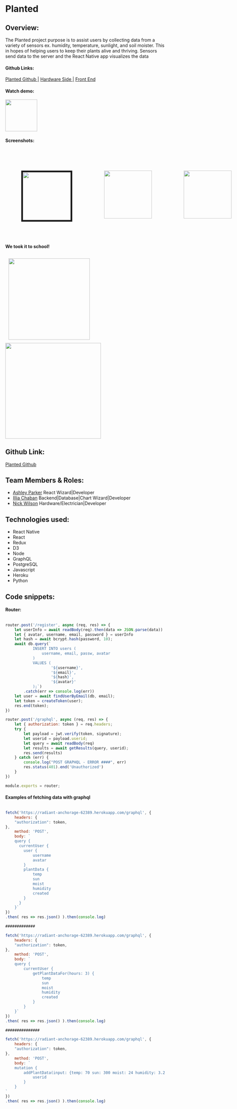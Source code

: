 # Planted

## Overview:
The Planted project purpose is to assist users by collecting data from a variety of sensors ex. humidity, temperature, sunlight, and soil moister.  This in hopes of helping users to keep their plants alive and thriving.
Sensors send data to the server and the React Native app visualizes the data

#### Github Links:
[Planted Github |](https://github.com/PlantedDC)
<a href="https://github.com/PlantedDC/hardware"> Hardware Side |</a>
<a href="https://github.com/PlantedDC/planted-front"> Front End</a>

#### Watch demo:

<a href="https://youtu.be/lKG6Cvn-An0" target="_blank">
  <img src="https://user-images.githubusercontent.com/34459770/40526186-c12a01d0-5fb2-11e8-8817-634b20ed2d6e.png" height="100"/>
</a>

#### Screenshots:


<br/>

<div style=" display: flex; justify-content: space-between">
  <img src="https://user-images.githubusercontent.com/34459770/40523781-49cfe166-5fa5-11e8-92e7-f10cd1fe21dd.jpg" width="150" border="5" style="margin: 50px;"/>
  <img src="https://user-images.githubusercontent.com/34459770/40523784-4b9f7916-5fa5-11e8-8ce3-693efbe1f7f3.jpg" width="150" style="margin: 50px;"/>
  <img src="https://user-images.githubusercontent.com/34459770/40523785-4d19c620-5fa5-11e8-86ac-b28ddf2796ca.jpg" width="150" style="margin: 50px;"/>
  <img src="https://user-images.githubusercontent.com/34459770/40523786-4eb230f8-5fa5-11e8-8d4a-377df698907a.jpg" width="150" style="margin: 50px;"/>
  <img src="https://user-images.githubusercontent.com/34459770/40523789-4fd75b84-5fa5-11e8-9682-8fdc51fa327b.jpg" width="150" style="margin: 50px; border: 2px solid black"/>
</div>

#### We took it to school!
<div>
  <img src="https://user-images.githubusercontent.com/34459770/40523648-ae53b5fa-5fa4-11e8-90ee-90042c96d635.jpg" width="255" style="margin: 10px;"/>
  <img src="https://user-images.githubusercontent.com/34459770/40524387-44a91fd8-5fa8-11e8-94d9-69d46daed6f3.png" width="300" margin='10'/>
  
</div>



## Github Link:
[Planted Github](https://github.com/PlantedDC/planted-front)

## Team Members & Roles:
* [Ashley Parker](https://github.com/codingandcaring) React Wizard|Developer
* [Illia Chaban](https://github.com/illiaChaban) Backend|Database|Chart Wizard|Developer
* [Nick Wilson](https://github.com/NickWilsonDev) Hardware/Electrician|Developer

## Technologies used:
* React Native
* React
* Redux
* D3
* Node
* GraphQL
* PostgreSQL 
* Javascript
* Heroku
* Python

## Code snippets:

#### Router:
```javascript

router.post('/register', async (req, res) => {
    let userInfo = await readBody(req).then(data => JSON.parse(data))
    let { avatar, username, email, password } = userInfo
    let hash = await bcrypt.hash(password, 10);
    await db.query(`
            INSERT INTO users (
                username, email, passw, avatar
            )
            VALUES (
                    '${username}',
                    '${email}',
                    '${hash}',
                    '${avatar}'
            );`)
        .catch(err => console.log(err))
    let user = await findUserByEmail(db, email);
    let token = createToken(user);
    res.end(token);
})

router.post('/graphql', async (req, res) => {
    let { authorization: token } = req.headers;
    try {
        let payload = jwt.verify(token, signature);
        let userid = payload.userid;
        let query = await readBody(req)
        let results = await getResults(query, userid);
        res.send(results)
    } catch (err) {
        console.log("POST GRAPHQL - ERROR ####", err)
        res.status(401).end('Unauthorized')
    }
})

module.exports = router;
```

#### Examples of fetching data with graphql

```javascript

fetch('https://radiant-anchorage-62389.herokuapp.com/graphql', {
	headers: {
	"authorization": token,
},
	method: 'POST',
	body: `
	query {
	  currentUser {
        user {
            username
            avatar
        }
        plantData {
            temp
            sun
            moist
            humidity
            created
        }
	  }
    }`
})
.then( res => res.json() ).then(console.log)

#############

fetch('https://radiant-anchorage-62389.herokuapp.com/graphql', {
	headers: {
	"authorization": token,
},
	method: 'POST',
	body: `
    query { 
        currentUser { 
            getPlantDataFor(hours: 3) { 
                temp 
                sun 
                moist 
                humidity 
                created
            } 
        } 
    }`
})
.then( res => res.json() ).then(console.log)

###############

fetch('https://radiant-anchorage-62389.herokuapp.com/graphql', {
	headers: {
	"authorization": token,
},
	method: 'POST',
	body: `
    mutation {
        addPlantData(input: {temp: 70 sun: 300 moist: 24 humidity: 3.2  }) {
            userid
        } 
    }
`
})
.then( res => res.json() ).then(console.log)
```


